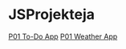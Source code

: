 # JSProjekteja

[P01 To-Do App](https://keudaope.github.io/JSProjekteja/P01_To-Do_App/)
[P01 Weather App](https://keudaope.github.io/JSProjekteja/P02_Weather_App)
